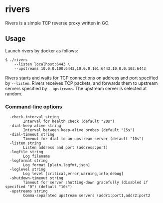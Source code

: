 rivers
======

Rivers is a simple TCP reverse proxy written in GO.

Usage
-----

Launch rivers by docker as follows:

```console
$ ./rivers
    --listen localhost:6443 \
    --upstreams 10.0.0.100:6443,10.0.0.101:6443,10.0.0.102:6443
```

Rivers starts and waits for TCP connections on address and port specified by `--listen`.
Rivers receives TCP packets, and forwards them to upstream servers specified by `--upstreams`.
The upstream server is selected at random.

### Command-line options

```
  -check-interval string
        Interval for health check (default "20s")
  -dial-keep-alive string
        Interval between keep-alive probes (default "15s")
  -dial-timeout string
        Timeout for dial to an upstream server (default "10s")
  -listen string
        Listen address and port (address:port)
  -logfile string
        Log filename
  -logformat string
        Log format [plain,logfmt,json]
  -loglevel string
        Log level [critical,error,warning,info,debug]
  -shutdown-timeout string
        Timeout for server shutting-down gracefully (disabled if specified "0") (default "10s")
  -upstreams string
        Comma-separated upstream servers (addr1:port1,addr2:port2
```
